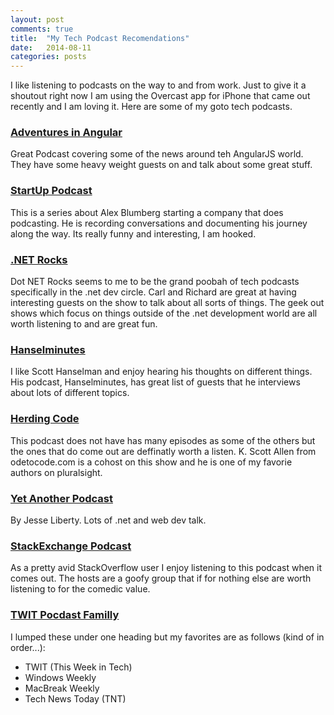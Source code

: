 ```yaml
---
layout: post
comments: true
title:  "My Tech Podcast Recomendations"
date:   2014-08-11
categories: posts
---
```



I like listening to podcasts on the way to and from work. Just to give it a shoutout right now I am using the Overcast app for iPhone that came out recently and I am loving it. Here are some of my goto tech podcasts.

### [Adventures in Angular][aia]
Great Podcast covering some of the news around teh AngularJS world. They have some heavy weight guests on and talk about some great stuff.


### [StartUp Podcast][hearstartup]
This is a series about Alex Blumberg starting a company that does podcasting. He is recording conversations and documenting his journey along the way. Its really funny and interesting, I am hooked.

### [.NET Rocks][dotnetrocks]
Dot NET Rocks seems to me to be the grand poobah of tech podcasts specifically in the .net dev circle. Carl and Richard are great at having interesting guests on the show to talk about all sorts of things. The geek out shows which focus on things outside of the .net development world are all worth listening to and are great fun.


### [Hanselminutes][hans]
I like Scott Hanselman and enjoy hearing his thoughts on different things. His podcast, Hanselminutes, has great list of guests that he interviews about lots of different topics.


### [Herding Code][herdingcode]
This podcast does not have has many episodes as some of the others but the ones that do come out are deffinatly worth a listen. K. Scott Allen from odetocode.com is a cohost on this show and he is one of my favorie authors on pluralsight.

### [Yet Another Podcast][yap]
By Jesse Liberty. Lots of .net and web dev talk.

### [StackExchange Podcast][stackexchange]
As a pretty avid StackOverflow user I enjoy listening to this podcast when it comes out. The hosts are a goofy group that if for nothing else are worth listening to for the comedic value.


### [TWIT Pocdast Familly][twit]
I lumped these under one heading but my favorites are as follows (kind of in order...):
* TWIT (This Week in Tech)
* Windows Weekly
* MacBreak Weekly
* Tech News Today (TNT)


[aia]: http://devchat.tv/adventures-in-angular/
[yap]: http://jesseliberty.com/podcast/
[hearstartup]: http://hearstartup.com/
[dotnetrocks]: http://dotnetrocks.com
[hans]: http://hanselminutes.com
[herdingcode]: http://herdingcode.com
[stackexchange]: http://blog.stackoverflow.com/category/podcasts/
[twit]: http://twit.tv
